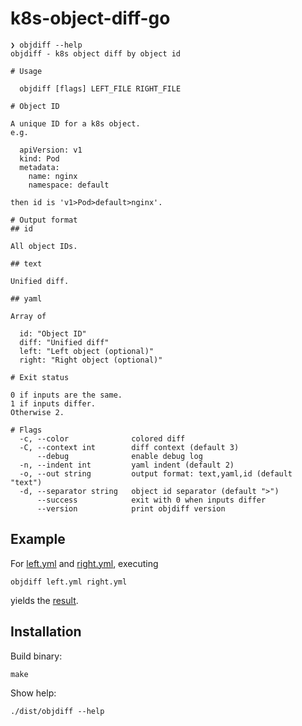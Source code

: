 # k8s-object-diff-go

```
❯ objdiff --help
objdiff - k8s object diff by object id

# Usage

  objdiff [flags] LEFT_FILE RIGHT_FILE

# Object ID

A unique ID for a k8s object.
e.g.

  apiVersion: v1
  kind: Pod
  metadata:
    name: nginx
    namespace: default

then id is 'v1>Pod>default>nginx'.

# Output format
## id

All object IDs.

## text

Unified diff.

## yaml

Array of

  id: "Object ID"
  diff: "Unified diff"
  left: "Left object (optional)"
  right: "Right object (optional)"

# Exit status

0 if inputs are the same.
1 if inputs differ.
Otherwise 2.

# Flags
  -c, --color              colored diff
  -C, --context int        diff context (default 3)
      --debug              enable debug log
  -n, --indent int         yaml indent (default 2)
  -o, --out string         output format: text,yaml,id (default "text")
  -d, --separator string   object id separator (default ">")
      --success            exit with 0 when inputs differ
      --version            print objdiff version
```

## Example

For [left.yml](./tests/diffs/left.yml) and [right.yml](./tests/diffs/right.yml), executing

``` shell
objdiff left.yml right.yml
```

yields the [result](./tests/diffs/out.txt).

## Installation

Build binary:

``` shell
make
```

Show help:

``` shell
./dist/objdiff --help
```
